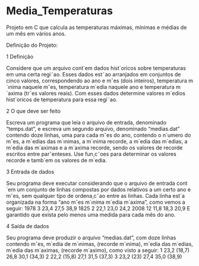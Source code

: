 # Media_Temperaturas
Projeto em C que calcula as temperaturas máximas, mínimas e médias de um mês em vários anos.

Definição do Projeto:

1 Definição

Considere que um arquivo cont´em dados hist´oricos sobre temperaturas em uma
certa regi˜ao. Esses dados est˜ao arranjados em conjuntos de cinco valores, correspondendo ao ano e mˆes (dois inteiros), temperatura m´ınima naquele mˆes,
temperatura m´edia naquele ano e temperatura m´axima (trˆes valores reais).
Com esses dados determine valores m´edios hist´oricos de temperatura para
essa regi˜ao.

2 O que deve ser feito

Escreva um programa que leia o arquivo de entrada, denominado “temps.dat”,
e escreva um segundo arquivo, denominado “medias.dat” contendo doze linhas,
uma para cada mˆes do ano, contendo o n´umero do mˆes, a m´edias das m´ınimas, a
m´ınima recorde, a m´edia das m´edias, a m´edia das m´aximas e a m´axima recorde,
sendo os valores de recorde escritos entre parˆenteses.
Use fun¸c˜oes para determinar os valores recorde e tamb´em os valores de m´edia.

3 Entrada de dados

Seu programa deve executar considerando que o arquivo de entrada cont´em um
conjunto de linhas compostas por dados relativos a um certo ano e mˆes, sem
qualquer tipo de ordena¸c˜ao entre as linhas. Cada linha est´a organizada na forma
“ano mˆes m´ınima m´edia m´axima”, como vemos a seguir:
1978 3 23,4 27,5 38,9
1825 2 22,1 23,0 24,2
2008 12 11,8 18,3 20,9
E garantido que exista pelo menos uma medida para cada mês do ano.

4 Saída de dados

Seu programa deve produzir o arquivo “medias.dat”, com doze linhas contendo mˆes, m´edia de m´ınimas, (recorde m´ınima), m´edia das m´edias, m´edia
das m´aximas, (recorde m´aximo), como visto a seguir:
1 23,2 (18,7) 26,8 30,1 (34,3)
2 22,2 (15,8) 27,1 31,5 (37,3)
3 23,2 (23) 27,4 35,0 (38,9)
